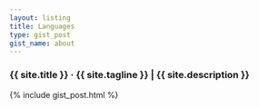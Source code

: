 ```yaml
---
layout: listing
title: Languages
type: gist_post
gist_name: about
---
```


<div class="pagination">
	<h3>{{ site.title }} &middot; {{ site.tagline }} | {{ site.description }}</h3>
	{% include gist_post.html %}
</div>
